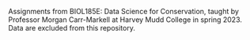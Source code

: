 Assignments from BIOL185E: Data Science for Conservation, taught by Professor Morgan Carr-Markell at Harvey Mudd College in spring 2023. Data are excluded from this repository.
